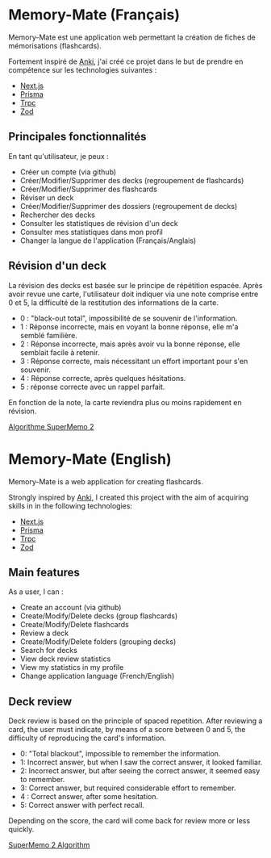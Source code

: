 # Memory-Mate (Français)

Memory-Mate est une application web permettant la création de fiches de mémorisations (flashcards).

Fortement inspiré de [Anki](https://apps.ankiweb.net/), j'ai créé ce projet dans le but de prendre en compétence
sur les technologies suivantes :
- [Next.js](https://nextjs.org/)
- [Prisma](https://www.prisma.io/)
- [Trpc](https://trpc.io/)
- [Zod](https://zod.dev/)

## Principales fonctionnalités
En tant qu'utilisateur, je peux :
- Créer un compte (via github)
- Créer/Modifier/Supprimer des decks (regroupement de flashcards)
- Créer/Modifier/Supprimer des flashcards
- Réviser un deck
- Créer/Modifier/Supprimer des dossiers (regroupement de decks)
- Rechercher des decks
- Consulter les statistiques de révision d'un deck
- Consulter mes statistiques dans mon profil
- Changer la langue de l'application (Français/Anglais)

## Révision d'un deck
La révision des decks est basée sur le principe de répétition espacée. Après avoir revue une carte, l'utilisateur
doit indiquer via une note comprise entre 0 et 5, la difficulté de la restitution des informations de la carte.
- 0 : "black-out total", impossibilité de se souvenir de l'information.
- 1 : Réponse incorrecte, mais en voyant la bonne réponse, elle m'a semblé familière.
- 2 : Réponse incorrecte, mais après avoir vu la bonne réponse, elle semblait facile à retenir.
- 3 : Réponse correcte, mais nécessitant un effort important pour s'en souvenir.
- 4 : Réponse correcte, après quelques hésitations.
- 5 : réponse correcte avec un rappel parfait.  

En fonction de la note, la carte reviendra plus ou moins rapidement en révision.

[Algorithme SuperMemo 2](https://en.wikipedia.org/wiki/SuperMemo)

# Memory-Mate (English)

Memory-Mate is a web application for creating flashcards.

Strongly inspired by [Anki](https://apps.ankiweb.net/), I created this project with the aim of acquiring skills in
in the following technologies:
- [Next.js](https://nextjs.org/)
- [Prisma](https://www.prisma.io/)
- [Trpc](https://trpc.io/)
- [Zod](https://zod.dev/)

## Main features
As a user, I can :
- Create an account (via github)
- Create/Modify/Delete decks (group flashcards)
- Create/Modify/Delete flashcards
- Review a deck
- Create/Modify/Delete folders (grouping decks)
- Search for decks
- View deck review statistics
- View my statistics in my profile
- Change application language (French/English)

## Deck review
Deck review is based on the principle of spaced repetition. After reviewing a card, the user
must indicate, by means of a score between 0 and 5, the difficulty of reproducing the card's information.
- 0: "Total blackout", impossible to remember the information.
- 1: Incorrect answer, but when I saw the correct answer, it looked familiar.
- 2: Incorrect answer, but after seeing the correct answer, it seemed easy to remember.
- 3: Correct answer, but required considerable effort to remember.
- 4 : Correct answer, after some hesitation.
- 5: Correct answer with perfect recall.

Depending on the score, the card will come back for review more or less quickly.

[SuperMemo 2 Algorithm](https://en.wikipedia.org/wiki/SuperMemo)
